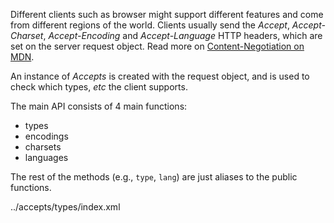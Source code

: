 Different clients such as browser might support different features and come from different regions of the world. Clients usually send the _Accept_, _Accept-Charset_, _Accept-Encoding_ and _Accept-Language_ HTTP headers, which are set on the server request object. Read more on [Content-Negotiation on MDN](https://developer.mozilla.org/en-US/docs/Web/HTTP/Content_negotiation).

An instance of _Accepts_ is created with the request object, and is used to check which types, _etc_ the client supports.

The main API consists of 4 main functions:

- types
- encodings
- charsets
- languages

The rest of the methods (e.g., `type`, `lang`) are just aliases to the public functions.

<typedef narrow flatten>../accepts/types/index.xml</typedef>